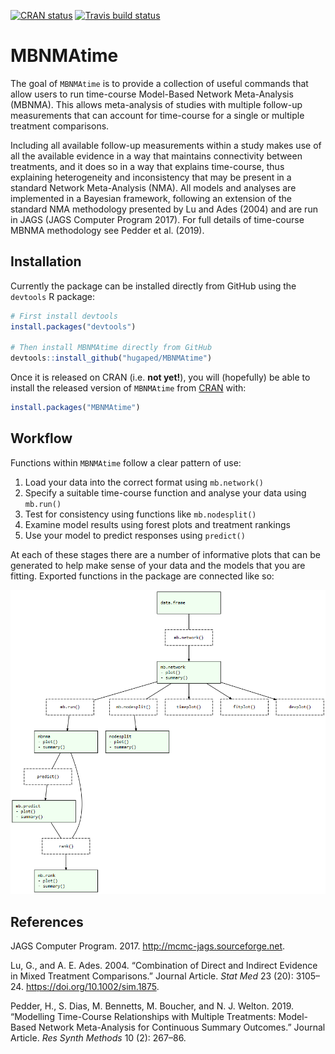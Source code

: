 
<!-- README.md is generated from README.Rmd. Please edit that file -->

<!-- badges: start -->

[![CRAN
status](https://www.r-pkg.org/badges/version/MBNMAtime)](https://CRAN.R-project.org/package=MBNMAtime)
[![Travis build
status](https://travis-ci.com/hugaped/MBNMAtime.svg?branch=master)](https://travis-ci.com/hugaped/MBNMAtime)
<!-- badges: end -->

# MBNMAtime

The goal of `MBNMAtime` is to provide a collection of useful commands
that allow users to run time-course Model-Based Network Meta-Analysis
(MBNMA). This allows meta-analysis of studies with multiple follow-up
measurements that can account for time-course for a single or multiple
treatment comparisons.

Including all available follow-up measurements within a study makes use
of all the available evidence in a way that maintains connectivity
between treatments, and it does so in a way that explains time-course,
thus explaining heterogeneity and inconsistency that may be present in a
standard Network Meta-Analysis (NMA). All models and analyses are
implemented in a Bayesian framework, following an extension of the
standard NMA methodology presented by Lu and Ades (2004) and are run in
JAGS (JAGS Computer Program 2017). For full details of time-course MBNMA
methodology see Pedder et al. (2019).

## Installation

Currently the package can be installed directly from GitHub using the
`devtools` R package:

``` r
# First install devtools
install.packages("devtools")

# Then install MBNMAtime directly from GitHub
devtools::install_github("hugaped/MBNMAtime")
```

Once it is released on CRAN (i.e. **not yet\!**), you will (hopefully)
be able to install the released version of `MBNMAtime` from
[CRAN](https://CRAN.R-project.org) with:

``` r
install.packages("MBNMAtime")
```

## Workflow

Functions within `MBNMAtime` follow a clear pattern of use:

1.  Load your data into the correct format using `mb.network()`
2.  Specify a suitable time-course function and analyse your data using
    `mb.run()`
3.  Test for consistency using functions like `mb.nodesplit()`
4.  Examine model results using forest plots and treatment rankings
5.  Use your model to predict responses using `predict()`

At each of these stages there are a number of informative plots that can
be generated to help make sense of your data and the models that you are
fitting. Exported functions in the package are connected like so:

![Workflow](man/figures/functionstructure.png)

## References

<div id="refs" class="references">

<div id="ref-jags">

JAGS Computer Program. 2017. <http://mcmc-jags.sourceforge.net>.

</div>

<div id="ref-lu2004">

Lu, G., and A. E. Ades. 2004. “Combination of Direct and Indirect
Evidence in Mixed Treatment Comparisons.” Journal Article. *Stat Med* 23
(20): 3105–24. <https://doi.org/10.1002/sim.1875>.

</div>

<div id="ref-pedder2019">

Pedder, H., S. Dias, M. Bennetts, M. Boucher, and N. J. Welton. 2019.
“Modelling Time-Course Relationships with Multiple Treatments:
Model-Based Network Meta-Analysis for Continuous Summary Outcomes.”
Journal Article. *Res Synth Methods* 10 (2): 267–86.

</div>

</div>
